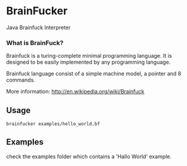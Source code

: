 # BrainFucker
Java Brainfuck Interpreter

### What is BrainFuck?

Brainfuck is a turing-complete minimal programming language. It is designed to be easily implemented by any programming language.

Brainfuck language consist of a simple machine model, a pointer and 8 commands.

More information:
<http://en.wikipedia.org/wiki/Brainfuck>

## Usage
    brainfucker examples/hello_world.bf

## Examples

check the examples folder which contains a 'Hallo World' example.
